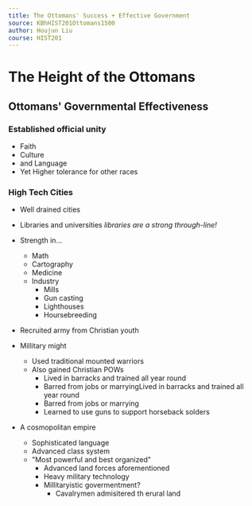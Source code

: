 ```yaml
---
title: The Ottomans' Success + Effective Government
source: KBhHIST201Ottomans1500
author: Houjun Liu
course: HIST201
---
```


# The Height of the Ottomans

## Ottomans' Governmental Effectiveness

### Established official unity  
*  Faith
*  Culture
*  and Language
* Yet Higher tolerance for other races

### High Tech Cities
* Well drained cities
* Libraries and universities _libraries are a strong through-line!_
* Strength in…
    * Math
    * Cartography
    * Medicine
    * Industry
        * Mills
        * Gun casting
        * Lighthouses
        * Hoursebreeding
        
        
* Recruited army from Christian youth

* Millitary might
    * Used traditional mounted warriors 
    * Also gained Christian POWs
        * Lived in barracks and trained all year round
        * Barred from jobs or marryingLived in barracks and trained all year round
        * Barred from jobs or marrying
        * Learned to use guns to support horseback solders
* A cosmopolitan empire
    * Sophisticated language
    * Advanced class system
    * "Most powerful and best organized"
        * Advanced land forces aforementioned
        * Heavy military technology
        * Millitaryistic govermentment?
            * Cavalrymen admisitered th erural land